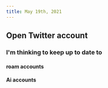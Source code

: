 ```yaml
---
title: May 19th, 2021
---
```


## Open Twitter account
### I'm thinking to keep up to date to
#### roam accounts
#### Ai accounts
